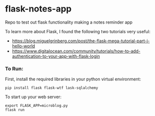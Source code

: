# flask-notes-app
Repo to test out flask functionality making a notes reminder app


To learn more about Flask, I found the following two tutorials very useful:
* https://blog.miguelgrinberg.com/post/the-flask-mega-tutorial-part-i-hello-world
* https://www.digitalocean.com/community/tutorials/how-to-add-authentication-to-your-app-with-flask-login

### To Run:
First, install the required libraries in your python virtual environment:

```
pip install flask flask-wtf lask-sqlalchemy
```

To start up your web server:

```
export FLASK_APP=microblog.py
flask run
```

